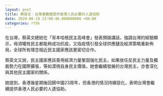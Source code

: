 ```yaml
---
layout: post
title: 蔡英文：台灣會繼續提供香港人民必要的人道協助
date: 2020-06-19 23:00:46.000000000 +08:00
categories: rthk
---
```


在台灣，蔡英文總統在「哥本哈根民主高峰會」發表預錄講話，強調台灣的經驗顯示，毋須犧牲民主都能夠成功抗疫，又指疫情引發全球供應鏈及經濟策略重新佈局，全球所有理念相近民主國家應該更密切合作。

蔡英文又說，民主國家應該善用經濟力量鞏固強化民主，如果放任反民主力量及獨裁勢力在國際擴張，等如漠視自身民主價值，她會繼續發展的台灣民主，亦會深化與其他民主國家的關係。

她提到，香港幾星期後回歸中國23周年，但香港的情況持續惡化，表明台灣會繼續提供香港人民必要的人道協助。
